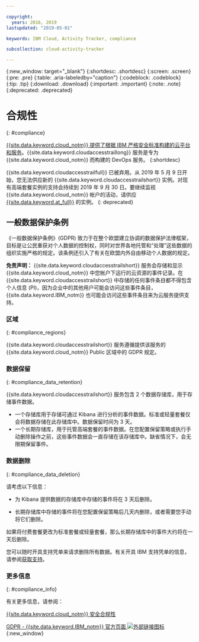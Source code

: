 ```yaml
---

copyright:
  years: 2016, 2019
lastupdated: "2019-05-01"

keywords: IBM Cloud, Activity Tracker, compliance

subcollection: cloud-activity-tracker

---
```


{:new_window: target="_blank"}
{:shortdesc: .shortdesc}
{:screen: .screen}
{:pre: .pre}
{:table: .aria-labeledby="caption"}
{:codeblock: .codeblock}
{:tip: .tip}
{:download: .download}
{:important: .important}
{:note: .note}
{:deprecated: .deprecated}


# 合规性
{: #compliance}

[{{site.data.keyword.cloud_notm}} 提供了根据 IBM 严格安全标准构建的云平台和服务](/docs/overview?topic=overview-security#compliance)。{{site.data.keyword.cloudaccesstraillong}} 服务是专为 {{site.data.keyword.cloud_notm}} 而构建的 DevOps 服务。
{:shortdesc}

{{site.data.keyword.cloudaccesstrailfull}} 已被弃用。从 2019 年 5 月 9 日开始，您无法供应新的 {{site.data.keyword.cloudaccesstrailshort}} 实例。对现有高端套餐实例的支持会持续到 2019 年 9 月 30 日。要继续监视 {{site.data.keyword.cloud_notm}} 帐户的活动，请供应 [{{site.data.keyword.at_full}}](/docs/services/Activity-Tracker-with-LogDNA?topic=logdnaat-getting-started#getting-started) 的实例。
{: deprecated}

## 一般数据保护条例

《一般数据保护条例》(GDPR) 致力于在整个欧盟建立协调的数据保护法律框架，目标是让公民重获对个人数据的控制权，同时对世界各地托管和“处理”这些数据的组织实施严格的规定。该条例还引入了有关在欧盟内外自由移动个人数据的规定。 

**免责声明：** {{site.data.keyword.cloudaccesstrailshort}} 服务会存储和显示 {{site.data.keyword.cloud_notm}} 中您帐户下运行的云资源的事件记录。在 {{site.data.keyword.cloudaccesstrailshort}} 中存储的任何事件条目都不得包含个人信息 (PI)，因为企业中的其他用户可能会访问这些事件条目，{{site.data.keyword.IBM_notm}} 也可能会访问这些事件条目来为云服务提供支持。

### 区域
{: #compliance_regions}

{{site.data.keyword.cloudaccesstrailshort}} 服务遵循提供该服务的 {{site.data.keyword.cloud_notm}} Public 区域中的 GDPR 规定。


### 数据保留
{: #compliance_data_retention}

{{site.data.keyword.cloudaccesstrailshort}} 服务包含 2 个数据存储库，用于存储事件数据。 

* 一个存储库用于存储可通过 Kibana 进行分析的事件数据。标准或轻量套餐仅会将数据存储在此存储库中。数据保留时间为 3 天。
* 一个长期存储库，用于托管高端套餐的事件数据。在您配置保留策略或执行手动删除操作之前，这些事件数据会一直存储在该存储库中。缺省情况下，会无限期保留事件。


### 数据删除
{: #compliance_data_deletion}

请考虑以下信息：

* 为 Kibana 提供数据的存储库中存储的事件将在 3 天后删除。

* 长期存储库中存储的事件将在您配置保留策略后几天内删除，或者需要您手动将它们删除。 



如果将付费套餐更改为标准套餐或轻量套餐，那么长期存储库中的事件大约将在一天后删除。

您可以随时开具支持凭单来请求删除所有数据。有关开具 IBM 支持凭单的信息，请参阅[获取支持](/docs/get-support?topic=get-support-getting-customer-support#getting-customer-support)。



### 更多信息
{: #compliance_info}

有关更多信息，请参阅：

[{{site.data.keyword.cloud_notm}} 安全合规性](/docs/overview?topic=overview-security#compliance)

[GDPR - {{site.data.keyword.IBM_notm}} 官方页面 ![外部链接图标](../../icons/launch-glyph.svg "外部链接图标")](https://www.ibm.com/data-responsibility/gdpr/){:new_window}



